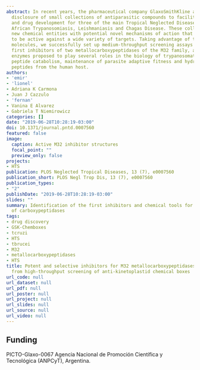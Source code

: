```yaml
---
abstract: In recent years, the pharmaceutical company GlaxoSmithKline announced the
  disclosure of small collections of antiparasitic compounds to facilitate research
  and drug development for three of the main Tropical Neglected Diseases- i.e. Human
  African Trypanosomiasis, Leishmaniasis and Chagas Disease. These collections include
  new chemical entities with potential novel mechanisms of action that are likely
  to be active against a wide variety of targets. Taking advantage of these open access
  molecules, we successfully set up medium-throughput screening assays to find the
  first inhibitors of two metallocarboxypeptidases of the M32 family, a group of proteolytic
  enzymes proposed to play several roles in the biology of trypanosomatids including
  peptide catabolism, maintenance of parasite adaptive fitness and hydrolysis of bioactive
  peptides from the human host.
authors:
- 'emir'
- 'lionel'
- Adriana K Carmona
- Juan J Cazzulo
- 'fernan'
- Vanina E Alvarez
- Gabriela T Niemirowicz
categories: []
date: "2019-06-28T10:28:19-03:00"
doi: 10.1371/journal.pntd.0007560
featured: false
image:
  caption: Active M32 inhibitor structures
  focal_point: ""
  preview_only: false
projects:
- HTS
publication: PLOS Neglected Tropical Diseases, 13 (7), e0007560
publication_short: PLOS Negl Trop Dis, 13 (7), e0007560
publication_types:
- "2"
publishDate: "2019-06-28T10:28:19-03:00"
slides: ""
summary: Identification of the first inhibitors and chemical tools for the M32 family
  of carboxypeptidases
tags:
- drug discovery
- GSK-Chemboxes
- tcruzi
- HTS
- tbrucei
- M32
- metallocarboxypeptidases
- HTS
title: Potent and selective inhibitors for M32 metallocarboxypeptidases identified
  from high-throughput screening of anti-kinetoplastid chemical boxes
url_code: null
url_dataset: null
url_pdf: null
url_poster: null
url_project: null
url_slides: null
url_source: null
url_video: null
---
```


## Funding

PICTO-Glaxo-0067 Agencia Nacional de Promoción Científica y Tecnológica
(ANPCyT), Argentina. 
